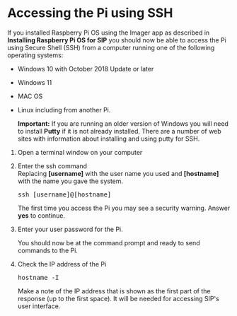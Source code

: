 # Accessing the Pi using SSH

If you installed Raspberry Pi OS using the Imager app as described in **Installing Raspberry Pi OS for SIP** you should now be able to access the Pi using Secure Shell \(SSH\) from a computer running one of the following operating systems:

-   Windows 10 with October 2018 Update or later
-   Windows 11
-   MAC OS
-   Linux including from another Pi.

    **Important:**
    If you are running an older version of Windows you will need to install **Putty** if it is not already installed. There are a number of web sites with information about installing and using putty for SSH.


1.  Open a terminal window on your computer

2.  Enter the ssh command  
    Replacing **[username]** with the user name you used and **[hostname]** with the name you gave the system.

    <pre>ssh [username]@[hostname]</pre>

    The first time you access the Pi you may see a security warning. Answer **yes** to continue.

3.  Enter your user password for the Pi.

    You should now be at the command prompt and ready to send commands to the Pi.

4.  Check the IP address of the Pi

    <pre>hostname -I</pre>

    Make a note of the IP address that is shown as the first part of the response \(up to the first space\). It will be needed for accessing SIP's user interface.
